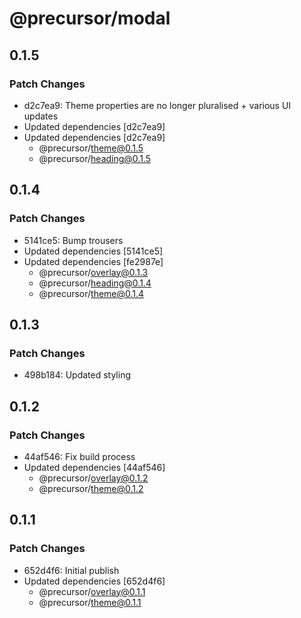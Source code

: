 # @precursor/modal

## 0.1.5

### Patch Changes

-   d2c7ea9: Theme properties are no longer pluralised + various UI updates
-   Updated dependencies [d2c7ea9]
-   Updated dependencies [d2c7ea9]
    -   @precursor/theme@0.1.5
    -   @precursor/heading@0.1.5

## 0.1.4

### Patch Changes

-   5141ce5: Bump trousers
-   Updated dependencies [5141ce5]
-   Updated dependencies [fe2987e]
    -   @precursor/overlay@0.1.3
    -   @precursor/heading@0.1.4
    -   @precursor/theme@0.1.4

## 0.1.3

### Patch Changes

-   498b184: Updated styling

## 0.1.2

### Patch Changes

-   44af546: Fix build process
-   Updated dependencies [44af546]
    -   @precursor/overlay@0.1.2
    -   @precursor/theme@0.1.2

## 0.1.1

### Patch Changes

-   652d4f6: Initial publish
-   Updated dependencies [652d4f6]
    -   @precursor/overlay@0.1.1
    -   @precursor/theme@0.1.1
